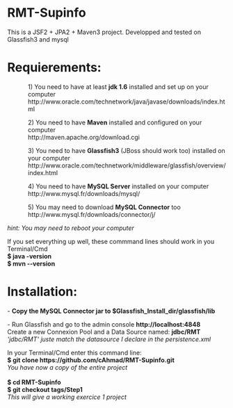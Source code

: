 RMT-Supinfo
===========

This is a JSF2 + JPA2 + Maven3 project.
Developped and tested on Glassfish3 and mysql

Requierements: 
==============
<ul>
  <ol>
    1) You need to have at least <b>jdk 1.6</b> installed and set up on your computer <br/>
    http://www.oracle.com/technetwork/java/javase/downloads/index.html
  </ol>
  <ol>
    2) You need to have <b>Maven</b> installed and configured on your computer <br/>
    http://maven.apache.org/download.cgi
  </ol>
  <ol>
    3) You need to have <b>Glassfish3</b> (JBoss should work too) installed on your computer <br/>
    http://www.oracle.com/technetwork/middleware/glassfish/overview/index.html
  </ol>
  <ol>
    4) You need to have <b>MySQL Server</b> installed on your computer <br/>
    http://www.mysql.fr/downloads/mysql/
  </ol>
  <ol>
    5) You may need to download <b>MySQL Connector</b> too <br/>
    http://www.mysql.fr/downloads/connector/j/
  </ol>
</ul>

<i>hint: You may need to reboot your computer</i>
<p>
  If you set everything up well, these commmand lines should work in you Terminal/Cmd <br/>
  <b>$ java -version</b> <br/>
  <b>$ mvn --version</b> 
</p>

Installation:
=============

<p>- <b>Copy the MySQL Connector jar to $Glassfish_Install_dir/glassfish/lib </b></p>
<p>
  - Run Glassfish and go to the admin console <b>http://localhost:4848</b> <br/>
  Create a new Connexion Pool and a Data Source named: <b>jdbc/RMT</b> <br/>
  <i>'jdbc/RMT' juste match the datasource I declare in the persistence.xml</i>
</p>

<p>In your Terminal/Cmd enter this command line: <br/>
  <b>$ git clone https://github.com/cAhmad/RMT-Supinfo.git</b> <br/>
  <i>You have now a copy of the entire project</i> <br/><br/>
  <b>$ cd RMT-Supinfo</b> <br/>
  <b>$ git checkout tags/Step1</b> <br/>
  <i>This will give a working exercice 1 project</i>
</p>

